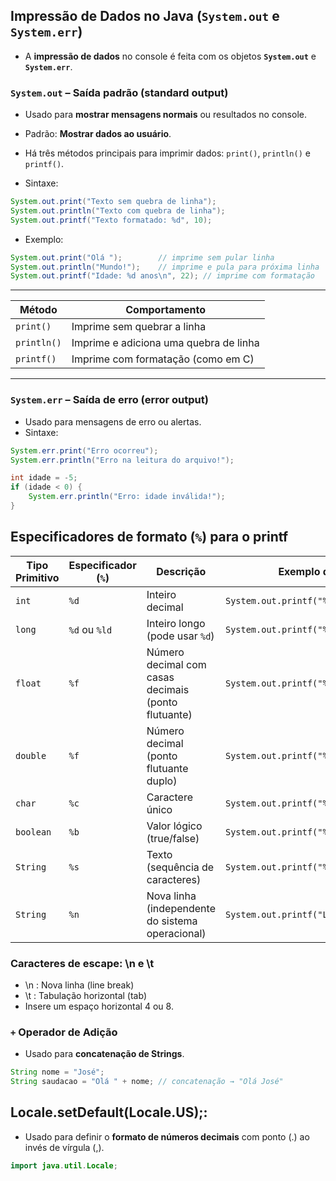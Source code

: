 ## Impressão de Dados no Java (`System.out` e `System.err`)
- A **impressão de dados** no console é feita com os objetos **`System.out`** e **`System.err`**.

###  `System.out` – Saída padrão (standard output)
- Usado para **mostrar mensagens normais** ou resultados no console.
- Padrão: **Mostrar dados ao usuário**.
- Há três métodos principais para imprimir dados: `print()`, `println()` e `printf()`.

- Sintaxe:
```java
System.out.print("Texto sem quebra de linha");
System.out.println("Texto com quebra de linha");
System.out.printf("Texto formatado: %d", 10);
```
- Exemplo:
```java
System.out.print("Olá ");        // imprime sem pular linha
System.out.println("Mundo!");    // imprime e pula para próxima linha
System.out.printf("Idade: %d anos\n", 22); // imprime com formatação
```
---

| Método      | Comportamento                          |
| ----------- | -------------------------------------- |
| `print()`   | Imprime sem quebrar a linha            |
| `println()` | Imprime e adiciona uma quebra de linha |
| `printf()`  | Imprime com formatação (como em C)     |

---

### `System.err` – Saída de erro (error output)
- Usado para mensagens de erro ou alertas.
- Sintaxe:

```java
System.err.print("Erro ocorreu");
System.err.println("Erro na leitura do arquivo!");
```

```java
int idade = -5;
if (idade < 0) {
    System.err.println("Erro: idade inválida!");
}
```


## Especificadores de formato (`%`) para o printf
| Tipo Primitivo | Especificador (`%`) | Descrição                                           | Exemplo de Uso                         |
| -------------- | ------------------- | --------------------------------------------------- | -------------------------------------- |
| `int`          | `%d`                | Inteiro decimal                                     | `System.out.printf("%d", 100);`        |
| `long`         | `%d` ou `%ld`       | Inteiro longo (pode usar `%d`)                      | `System.out.printf("%d", 100000L);`    |
| `float`        | `%f`                | Número decimal com casas decimais (ponto flutuante) | `System.out.printf("%.2f", 3.14f);`    |
| `double`       | `%f`                | Número decimal (ponto flutuante duplo)              | `System.out.printf("%.2f", 2.71828);`  |
| `char`         | `%c`                | Caractere único                                     | `System.out.printf("%c", 'A');`        |
| `boolean`      | `%b`                | Valor lógico (true/false)                           | `System.out.printf("%b", true);`       |
| `String`       | `%s`                | Texto (sequência de caracteres)                     | `System.out.printf("%s", "Olá");`      |
| `String`       | `%n`                | Nova linha (independente do sistema operacional)    | `System.out.printf("Linha1%nLinha2");` |



###  Caracteres de escape: \n e \t 
- \n : Nova linha (line break)
- \t : Tabulação horizontal (tab)
- Insere um espaço horizontal 4 ou 8.

### `+` Operador de Adição
- Usado para **concatenação de Strings**.

```java
String nome = "José";
String saudacao = "Olá " + nome; // concatenação → "Olá José"
```

## **Locale.setDefault(Locale.US);**:
- Usado para definir o **formato de números decimais** com ponto (.) ao invés de vírgula (,).
```java
import java.util.Locale;
```